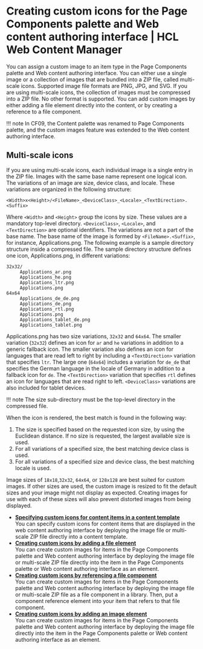 # Creating custom icons for the Page Components palette and Web content authoring interface \| HCL Web Content Manager

You can assign a custom image to an item type in the Page Components palette and Web content authoring interface. You can either use a single image or a collection of images that are bundled into a ZIP file, called multi-scale icons. Supported image file formats are PNG, JPG, and SVG. If you are using multi-scale icons, the collection of images must be compressed into a ZIP file. No other format is supported. You can add custom images by either adding a file element directly into the content, or by creating a reference to a file component.

!!! note 
     In CF09, the Content palette was renamed to Page Components palette, and the custom images feature was extended to the Web content authoring interface.

## Multi-scale icons

If you are using multi-scale icons, each individual image is a single entry in the ZIP file. Images with the same base name represent one logical icon. The variations of an image are size, device class, and locale. These variations are organized in the following structure:

```
<Width>x<Height>/<FileName>_<DeviceClass>_<Locale>_<TextDirection>.<Suffix>
```

Where `<Width>` and `<Height>` group the icons by size. These values are a mandatory top-level directory. `<DeviceClass>`, `<Locale>`, and `<TextDirection>` are optional identifiers. The variations are not a part of the base name. The base name of the image is formed by `<FileName>.<Suffix>`, for instance, Applications.png. The following example is a sample directory structure inside a compressed file. The sample directory structure defines one icon, Applications.png, in different variations:

```
32x32/
     Applications_ar.png
     Applications_he.png
     Applications_ltr.png
     Applications.png
64x64
     Applications_de_de.png
     Applications_de.png
     Applications_rtl.png
     Applications.png
     Applications_tablet_de.png
     Applications_tablet.png
```

Applications.png has two size variations, `32x32` and `64x64`. The smaller variation \(`32x32`\) defines an icon for `ar` and `he` variations in addition to a generic fallback icon. The smaller variation also defines an icon for languages that are read left to right by including a `<TextDirection>` variation that specifies `ltr`. The large one \(`64x64`\) includes a variation for `de_de` that specifies the German language in the locale of Germany in addition to a fallback icon for `de`. The `<TextDirection>` variation that specifies `rtl` defines an icon for languages that are read right to left. `<DeviceClass>` variations are also included for tablet devices.

!!! note
     The size sub-directory must be the top-level directory in the compressed file.

When the icon is rendered, the best match is found in the following way:

1.  The size is specified based on the requested icon size, by using the Euclidean distance. If no size is requested, the largest available size is used.
2.  For all variations of a specified size, the best matching device class is used.
3.  For all variations of a specified size and device class, the best matching locale is used.

Image sizes of `18x18`,`32x32`, `64x64`, or `128x128` are best suited for custom images. If other sizes are used, the custom image is resized to fit the default sizes and your image might not display as expected. Creating images for use with each of these sizes will also prevent distorted images from being displayed.


-   **[Specifying custom icons for content items in a content template](epc_custom_images_content_template.md)**  
You can specify custom icons for content items that are displayed in the web content authoring interface by deploying the image file or multi-scale ZIP file directly into a content template.
-   **[Creating custom icons by adding a file element](epc_custom_images_element.md)**  
You can create custom images for items in the Page Components palette and Web content authoring interface by deploying the image file or multi-scale ZIP file directly into the item in the Page Components palette or Web content authoring interface as an element.
-   **[Creating custom icons by referencing a file component](epc_custom_images_reference.md)**  
You can create custom images for items in the Page Components palette and Web content authoring interface by deploying the image file or multi-scale ZIP file as a file component in a library. Then, put a component reference element into your item that refers to that file component.
-   **[Creating custom icons by adding an image element](epc_custom_images_element_img.md)**  
You can create custom images for items in the Page Components palette and Web content authoring interface by deploying the image file directly into the item in the Page Components palette or Web content authoring interface as an element.


